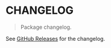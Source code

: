 # CHANGELOG

> Package changelog.

See [GitHub Releases](https://github.com/stdlib-js/assert-is-empty-array/releases) for the changelog.